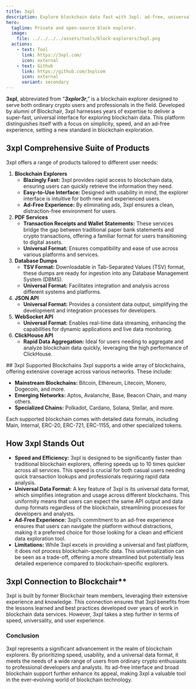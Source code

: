 ```yaml
---
title: 3xpl
description: Explore blockchain data fast with 3xpl. ad-free, universal format, and support for most popular blockchains.
hero:
  tagline: Private and open-source block explorer.
  image: 
    file: ../../../../assets/tools/block-explorers/3xpl.png
  actions:
    - text: Tool
      link: https://3xpl.com/
      icon: external
    - text: Github
      link: https://github.com/3xplcom
      icon: external
      variant: secondary
---
```


**3xpl**, abbreviated from “***3xplor3r***,” is a blockchain explorer designed to serve both ordinary crypto users and professionals in the field. Developed by alumni of Blockchair, 3xpl harnesses years of expertise to deliver a super-fast, universal interface for exploring blockchain data. This platform distinguishes itself with a focus on simplicity, speed, and an ad-free experience, setting a new standard in blockchain exploration.

## 3xpl Comprehensive Suite of Products
3xpl offers a range of products tailored to different user needs:
1. **Blockchain Explorers**
    - **Blazingly Fast:** 3xpl provides rapid access to blockchain data, ensuring users can quickly retrieve the information they need.
    - **Easy-to-Use Interface:** Designed with usability in mind, the explorer interface is intuitive for both new and experienced users.
    - **Ad-Free Experience:** By eliminating ads, 3xpl ensures a clean, distraction-free environment for users.
2. **PDF Services**
    - **Transaction Receipts and Wallet Statements:** These services bridge the gap between traditional paper bank statements and crypto transactions, offering a familiar format for users transitioning to digital assets.
    - **Universal Format:** Ensures compatibility and ease of use across various platforms and services.
3. **Database Dumps**
    - **TSV Format:** Downloadable in Tab-Separated Values (TSV) format, these dumps are ready for ingestion into any Database Management System (DBMS).
    - **Universal Format:** Facilitates integration and analysis across different systems and platforms.
4. **JSON API**
    - **Universal Format:** Provides a consistent data output, simplifying the development and integration processes for developers.
5. **WebSocket API**
    - **Universal Format:** Enables real-time data streaming, enhancing the capabilities for dynamic applications and live data monitoring.
6. **ClickHouse API**
    - **Rapid Data Aggregation:** Ideal for users needing to aggregate and analyze blockchain data quickly, leveraging the high performance of ClickHouse.

## 3xpl Supported Blockchains
3xpl supports a wide array of blockchains, offering extensive coverage across various networks. These include:
- **Mainstream Blockchains:** Bitcoin, Ethereum, Litecoin, Monero, Dogecoin, and more.
- **Emerging Networks:** Aptos, Avalanche, Base, Beacon Chain, and many others.
- **Specialized Chains:** Polkadot, Cardano, Solana, Stellar, and more.

Each supported blockchain comes with detailed data formats, including Main, Internal, ERC-20, ERC-721, ERC-1155, and other specialized tokens.

## How 3xpl Stands Out
-  **Speed and Efficiency:** 3xpl is designed to be significantly faster than traditional blockchain explorers, offering speeds up to 10 times quicker across all services. This speed is crucial for both casual users needing quick transaction lookups and professionals requiring rapid data analysis.
- **Universal Data Format:** A key feature of 3xpl is its universal data format, which simplifies integration and usage across different blockchains. This uniformity means that users can expect the same API output and data dump formats regardless of the blockchain, streamlining processes for developers and analysts.
- **Ad-Free Experience:** 3xpl’s commitment to an ad-free experience ensures that users can navigate the platform without distractions, making it a preferred choice for those looking for a clean and efficient data exploration tool.
- **Limitations:** While 3xpl excels in providing a universal and fast platform, it does not process blockchain-specific data. This universalization can be seen as a trade-off, offering a more streamlined but potentially less detailed experience compared to blockchain-specific explorers.

## 3xpl Connection to Blockchair**
3xpl is built by former Blockchair team members, leveraging their extensive experience and knowledge. This connection ensures that 3xpl benefits from the lessons learned and best practices developed over years of work in blockchain data services. However, 3xpl takes a step further in terms of speed, universality, and user experience.

### Conclusion
3xpl represents a significant advancement in the realm of blockchain explorers. By prioritizing speed, usability, and a universal data format, it meets the needs of a wide range of users from ordinary crypto enthusiasts to professional developers and analysts. Its ad-free interface and broad blockchain support further enhance its appeal, making 3xpl a valuable tool in the ever-evolving world of blockchain technology.
